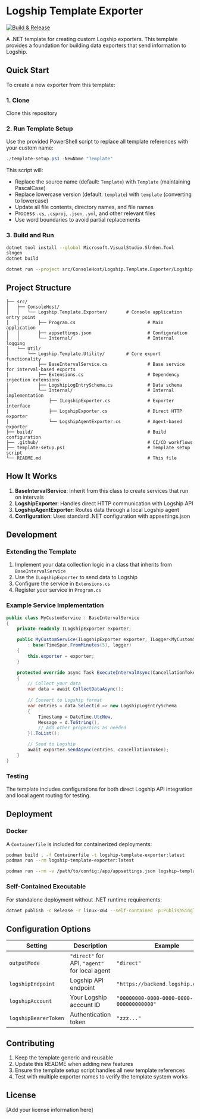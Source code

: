 # Logship Template Exporter
[![Build & Release](https://github.com/shoeletz/logship-template-exporter/actions/workflows/build.yml/badge.svg)](https://github.com/shoeletz/logship-template-exporter/actions/workflows/build.yml)

A .NET template for creating custom Logship exporters. This template provides a foundation for building data exporters that send information to Logship.

## Quick Start

To create a new exporter from this template:

### 1. Clone

Clone this repository

### 2. Run Template Setup

Use the provided PowerShell script to replace all template references with your custom name:

```powershell
./template-setup.ps1 -NewName "Template"
```

This script will:
- Replace the source name (default: `Template`) with `Template` (maintaining PascalCase)
- Replace lowercase version (default: `template`) with `template` (converting to lowercase)
- Update all file contents, directory names, and file names
- Process `.cs`, `.csproj`, `.json`, `.yml`, and other relevant files
- Use word boundaries to avoid partial replacements


### 3. Build and Run

```bash
dotnet tool install --global Microsoft.VisualStudio.SlnGen.Tool
slngen
dotnet build

dotnet run --project src/ConsoleHost/Logship.Template.Exporter/Logship.Template.Exporter.ConsoleHost.csproj
```

## Project Structure

```
├── src/
│   ├── ConsoleHost/
│   │   └── Logship.Template.Exporter/       # Console application entry point
│   │       ├── Program.cs                           # Main application
│   │       ├── appsettings.json                     # Configuration
│   │       └── Internal/                            # Internal logging
│   └── Util/
│       └── Logship.Template.Utility/        # Core export functionality
│           ├── BaseIntervalService.cs               # Base service for interval-based exports
│           ├── Extensions.cs                        # Dependency injection extensions
│           ├── LogshipLogEntrySchema.cs             # Data schema
│           └── Internal/                            # Internal implementation
│               ├── ILogshipExporter.cs              # Exporter interface
│               ├── LogshipExporter.cs               # Direct HTTP exporter
│               └── LogshipAgentExporter.cs          # Agent-based exporter
├── build/                                           # Build configuration
├── .github/                                         # CI/CD workflows
├── template-setup.ps1                               # Template setup script
└── README.md                                        # This file
```

## How It Works

1. **BaseIntervalService**: Inherit from this class to create services that run on intervals
2. **LogshipExporter**: Handles direct HTTP communication with Logship API
3. **LogshipAgentExporter**: Routes data through a local Logship agent
4. **Configuration**: Uses standard .NET configuration with appsettings.json

## Development

### Extending the Template

1. Implement your data collection logic in a class that inherits from `BaseIntervalService`
2. Use the `ILogshipExporter` to send data to Logship
3. Configure the service in `Extensions.cs`
4. Register your service in `Program.cs`

### Example Service Implementation

```csharp
public class MyCustomService : BaseIntervalService
{
    private readonly ILogshipExporter exporter;

    public MyCustomService(ILogshipExporter exporter, ILogger<MyCustomService> logger) 
        : base(TimeSpan.FromMinutes(5), logger)
    {
        this.exporter = exporter;
    }

    protected override async Task ExecuteIntervalAsync(CancellationToken cancellationToken)
    {
        // Collect your data
        var data = await CollectDataAsync();
        
        // Convert to Logship format
        var entries = data.Select(d => new LogshipLogEntrySchema
        {
            Timestamp = DateTime.UtcNow,
            Message = d.ToString(),
            // Add other properties as needed
        }).ToList();

        // Send to Logship
        await exporter.SendAsync(entries, cancellationToken);
    }
}
```

### Testing

The template includes configurations for both direct Logship API integration and local agent routing for testing.

## Deployment

### Docker

A `Containerfile` is included for containerized deployments:

```bash
podman build . -f Containerfile -t logship-template-exporter:latest
podman run --rm logship-template-exporter:latest

podman run --rm -v /path/to/config:/app/appsettings.json logship-template-exporter:latest
```

### Self-Contained Executable

For standalone deployment without .NET runtime requirements:

```bash
dotnet publish -c Release -r linux-x64 --self-contained -p:PublishSingleFile=true
```

## Configuration Options

| Setting | Description | Example |
|---------|-------------|---------|
| `outputMode` | `"direct"` for API, `"agent"` for local agent | `"direct"` |
| `logshipEndpoint` | Logship API endpoint | `"https://backend.logship.example"` |
| `logshipAccount` | Your Logship account ID | `"00000000-0000-0000-0000-000000000000"` |
| `logshipBearerToken` | Authentication token | `"zzz..."` |

## Contributing

1. Keep the template generic and reusable
2. Update this README when adding new features
3. Ensure the template setup script handles all new template references
4. Test with multiple exporter names to verify the template system works

## License

[Add your license information here]